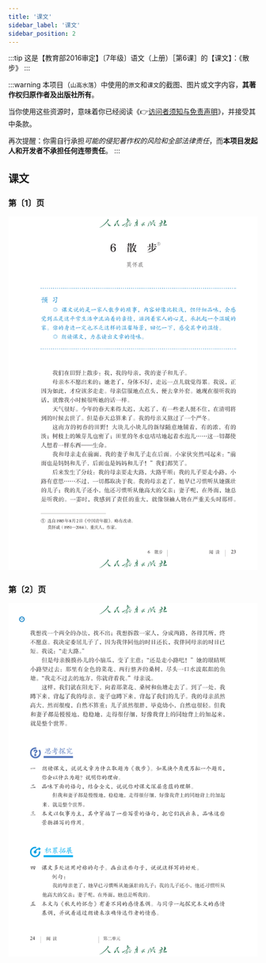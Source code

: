 ```yaml
---
title: '课文'
sidebar_label: '课文'
sidebar_position: 2
---
```


:::tip
这是【教育部2016审定】〔7年级〕语文（上册）［第6课］的【课文】：《散步》
:::

:::warning
本项目（`山高水落`）中使用的`原文`和`课文`的截图、图片或文字内容，**其著作权归原作者及出版社所有**。

当你使用这些资源时，意味着你已经阅读《👉[访问者须知与免责声明](/#访问者须知与免责声明)》，并接受其中条款。

再次提醒：你需自行承担*可能的侵犯著作权的风险和全部法律责任*，而**本项目发起人和开发者不承担任何连带责任**。
:::

## 课文

### 第〔1〕页

![教材课文截图01](./assets/textbook-01.png)

### 第〔2〕页

![教材课文截图02](./assets/textbook-02.png)
